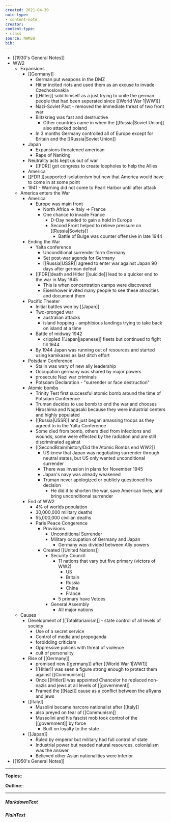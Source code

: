 ```yaml
---
created: 2021-04-30
note-type: 
- content-note
creator:
content-type:
- class
source: NWMSU
bib:
---
```


- [[1930's General Notes]]
- WW2
    - Expansions
        - [[Germany]]
            - German put weapons in the DMZ
            - Hitler incited riots and used them as an excuse to invade Czechoslovakia
            - [[Hitler]] sold himself as a just trying to unite the german people that had been seperated since [[World War 1|WW1]]
            - Nazi-Soviet Pact - removed the immediate threat of two front war
            - Blitzkrieg was fast and destructive
                - Other countries came in when the [[Russia|Soviet Union]] also attacked poland
            - In 3 months Germany controlled all of Europe except for Britain and the [[Russia|Soviet Union]]
        - Japan
            - Expansions threatened american 
            - Rape of Nanking 
        - Neutrality acts kept us out of war
            - [[FDR]] got congress to create loopholes to help the Allies
        - America
        - [[FDR ]]supported isolationism but new that America would have to come in at some point
        - 1941 - Warning did not come to Pearl Harbor until after attack
    - America enters the War
        - America
            - Europe was main front
                - North Africa -> Italy -> France
                - One chance to invade France
                    - D-Day needed to gain a hold in Europe
                    - Second Front helped to relieve pressure on [[Russia|Soviets]]
                        - Battle of Bulge was counter offensive in late 1944
        - Ending the War
            - Yalta conference
                - Unconditional surrender form Germany
                - Set post-war agenda for Germany
                - [[Russia|USSR]] agreed to enter war against Japan 90 days after german defeat
            - [[FDR]]death and Hitler [[suicide]] lead to a quicker end to the war in May 1945
                - This is when concentration camps were discovered
                - Eisenhower invited many people to see these atrocities and document them
        - Pacific Theater
            - Initial battles won by [[Japan]]
            - Two-pronged war
                - australian attacks
                - island hopping - amphibious landings trying to take back on island at a time
            - Battle of midway 1942
                - crippled [[Japan|japanese]] fleets but continued to fight till 1944
            - By 1944 Japan was running out of resources and started using kamikazes as last ditch effort
        - Potsdam Conference
            - Stalin was wary of new ally leadership
            - Occupation germany was shared by major powers
            - prosecute Nazi war criminals
            - Potsdam Declaration - "surrender or face destruction"
        - Atomic bombs
            - Trinity Test first successful atomic bomb around the time of Potsdam Conference 
            - Truman decides to use bomb to end the war and chooses Hiroshima and Nagasaki because they were industrial centers and highly populated
            - [[Russia|USSR]] and just began amassing troops as they agreed to in the Yalta Conference
            - Some died from bomb, others died from infections and wounds, some were effected by the radiation and are still discriminated against
            - [[SecondBrain/history/Did the Atomic Bombs end WW2]]
                - US knew that Japan was negotiating surrender through neutral states, but US only wanted unconditional surrender
                - There was invasion in plans for November 1945
                - Japan's navy was already weakened
                - Truman never apologized or publicly questioned his decision
                    - He did it to shorten the war, save American lives, and bring unconditional surrender
        - End of WW2
            - 4% of worlds population
            - 30,000,000 military deaths
            - 55,000,000 civilian deaths
            - Paris Peace Congerence
                - Provisions
                    - Unconditional Surrender
                    - Military occupation of Germany and Japan
                        - Germany was divided between Ally powers
                - Created [[United Nations]]
                    - Security Council
                        - 11 nations that vary but five primary (victors of WW2)
                            - US
                            - Britain
                            - Russia
                            - China
                            - France
                        - 5 primary have Vetoes
                    - General Assembly
                        - All major nations
    - Causes
        - Development of [[Totalitarianism]] - state control of all levels of society
            - Use of a secret service
            - Control of media and propoganda
            - forbidding criticism
            - Oppressive polices with threat of violence
            - cult of personality
        - Rise of [[Germany]]
            - promised new [[germany]] after [[World War 1|WW1]]
            - [[Hitler]] was seen a figure strong enough to protect them against [[Communism]]
            - Once [[Hitler]] was appointed Chancelor he replaced non-nazis and jews at all levels of [[government]]
            - Framed the [[Nazi]] cause as a conflict between the aRyans and jews
        - [[Italy]]
            - Musolini became harcore nationalist after [[Italy]]
            - also preyed on fear of [[Communism]]
            - Mussolini and his fascist mob took control of the [[government]] by force
                - Built on loyalty to the state
        - [[Japan]]
            - Ruled by emperor but military had full control of state
            - Industrial power but needed natural resources, colonialism was the answer
            - Believed other Asian nationalities were inferior
- [[1950's General Notes]]


---

**Topics**:: 

**Outline**::

--- 
##### MarkdownText

##### PlainText


